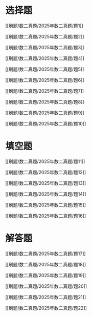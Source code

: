 # 选择题

[[刷题/数二真题/2025年数二真题/题1]]

[[刷题/数二真题/2025年数二真题/题2]]

[[刷题/数二真题/2025年数二真题/题3]]

[[刷题/数二真题/2025年数二真题/题4]]

[[刷题/数二真题/2025年数二真题/题5]]

[[刷题/数二真题/2025年数二真题/题6]]

[[刷题/数二真题/2025年数二真题/题7]]

[[刷题/数二真题/2025年数二真题/题8]]

[[刷题/数二真题/2025年数二真题/题9]]

[[刷题/数二真题/2025年数二真题/题10]]
# 填空题
[[刷题/数二真题/2025年数二真题/题11]]

[[刷题/数二真题/2025年数二真题/题12]]

[[刷题/数二真题/2025年数二真题/题13]]

[[刷题/数二真题/2025年数二真题/题14]]

[[刷题/数二真题/2025年数二真题/题15]]

[[刷题/数二真题/2025年数二真题/题16]]


# 解答题

[[刷题/数二真题/2025年数二真题/题17]]

[[刷题/数二真题/2025年数二真题/题18]]

[[刷题/数二真题/2025年数二真题/题19]]

[[刷题/数二真题/2025年数二真题/题20]]

[[刷题/数二真题/2025年数二真题/题21]]

[[刷题/数二真题/2025年数二真题/题22]]
